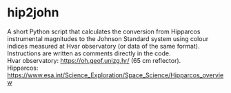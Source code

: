 # hip2john
 A short Python script that calculates the conversion from Hipparcos instrumental magnitudes to the Johnson Standard system using colour indices measured at Hvar observatory (or data of the same format).
 <br>Instructions are written as comments directly in the code.
 <br>Hvar observatory: https://oh.geof.unizg.hr/ (65 cm reflector). 
 <br>Hipparcos: https://www.esa.int/Science_Exploration/Space_Science/Hipparcos_overview
